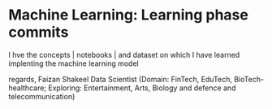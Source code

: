 # Machine Learning: Learning phase commits
I hve the concepts | notebooks | and dataset on which I have learned implenting the machine learning model 


regards,
Faizan Shakeel
Data Scientist (Domain: FinTech, EduTech, BioTech-healthcare; Exploring: Entertainment, Arts, Biology and defence and telecommunication) 
